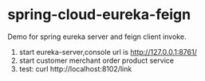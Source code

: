 # spring-cloud-eureka-feign
Demo for spring eureka server and feign client invoke.

1. start eureka-server,console url is http://127.0.0.1:8761/
2. start customer merchant order product service
3. test: curl http://localhost:8102/link
